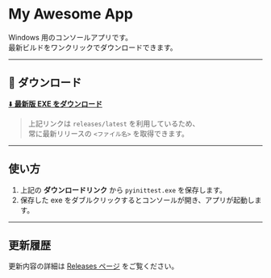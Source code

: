 # My Awesome App

Windows 用のコンソールアプリです。  
最新ビルドをワンクリックでダウンロードできます。

---

## 💾 ダウンロード

[⬇️ **最新版 EXE をダウンロード**](https://github.com/joytasnet/pyinit/releases/latest/download/pyinittest.exe)

> 上記リンクは `releases/latest` を利用しているため、  
> 常に最新リリースの `<ファイル名>` を取得できます。

---

## 使い方
1. 上記の **ダウンロードリンク** から `pyinittest.exe` を保存します。
2. 保存した exe をダブルクリックするとコンソールが開き、アプリが起動します。

---

## 更新履歴
更新内容の詳細は [Releases ページ](https://github.com/<ユーザー>/<リポジトリ>/releases/latest) をご覧ください。
